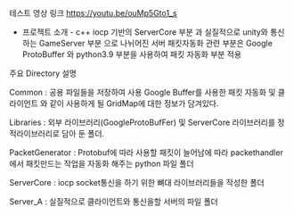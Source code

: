
테스트 영상 링크
https://youtu.be/ouMp5Gto1_s

- 프로젝트 소개 -
c++ iocp 기반의 ServerCore 부분 과 실질적으로 unity와 통신하는 GameServer 부분 으로 나뉘어진 서버
패킷자동화 관련 부분은 Google ProtoBuffer 와 python3.9 부분을 사용하여 패킷 자동화 부분 적용

주요 Directory 설명 

Common : 공용 파일들을 저장하여 사용 Google Buffer를 사용한 패킷 자동화 및 클라이언트 와 같이 사용하게 될 GridMap에 대한 정보가 담겨있다.

Libraries : 외부 라이브러리(GoogleProtoBufFer) 및 ServerCore 라이브러리를 정적라이브러리로 담아 둔 폴더.

PacketGenerator : Protobuf에 따라 사용할 패킷이 늘어남에 따라 packethandler에서 패킷만드는 작업을 자동화 해주는 python 파일 폴더

ServerCore : iocp socket통신을 하기 위한 뼈대 라이브러리들을 작성한 폴더 

Server_A : 실질적으로 클라이언트와 통신을할 서버의 파일 폴더


